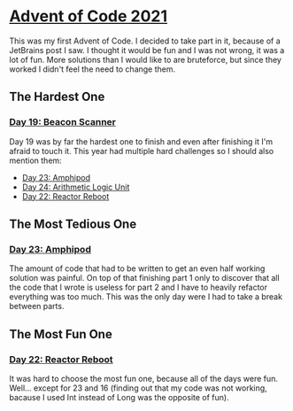 # [Advent of Code 2021](https://adventofcode.com/2021)

This was my first Advent of Code. I decided to take part in it, because of
a JetBrains post I saw. I thought it would be fun and I was not wrong, it was a lot of fun. 
More solutions than I would like to are bruteforce, but since they worked I didn't feel the need to change them.

## The Hardest One

### [Day 19: Beacon Scanner](https://github.com/ceribe/advent-of-code/tree/main/2021/src/d19)

Day 19 was by far the hardest one to finish and even after finishing it I'm afraid to touch it.
This year had multiple hard challenges so I should also mention them:
- [Day 23: Amphipod](https://github.com/ceribe/advent-of-code/tree/main/2021/src/d23)
- [Day 24: Arithmetic Logic Unit](https://github.com/ceribe/advent-of-code/tree/main/2021/src/d24)
- [Day 22: Reactor Reboot](https://github.com/ceribe/advent-of-code/tree/main/2021/src/d22)

## The Most Tedious One

### [Day 23: Amphipod](https://github.com/ceribe/advent-of-code/tree/main/2021/src/d23)

The amount of code that had to be written to get an even half working solution was painful. On top of that finishing part 1
only to discover that all the code that I wrote is useless for part 2 and I have to heavily refactor everything was too much.
This was the only day were I had to take a break between parts.

## The Most Fun One

### [Day 22: Reactor Reboot](https://github.com/ceribe/advent-of-code/tree/main/2021/src/d22)

It was hard to choose the most fun one, because all of the days were fun. Well... except for 23 and 16 (finding out that my 
code was not working, bacause I used Int instead of Long was the opposite of fun).
